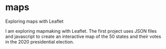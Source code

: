 # maps
Exploring maps with Leaflet

I am exploring mapmaking with Leaflet. The first project uses JSON files and javascript to create an interactive map of the 50 states and their votes in the 2020 presidential election.
